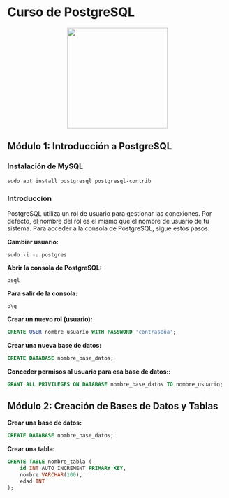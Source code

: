 # Curso de PostgreSQL

<p align="center">
<img src="https://cdn.jsdelivr.net/gh/devicons/devicon@latest/icons/postgresql/postgresql-original.svg" width="230px">
</p>

## Módulo 1: Introducción a PostgreSQL

### Instalación de MySQL

`sudo apt install postgresql postgresql-contrib`

### Introducción

PostgreSQL utiliza un rol de usuario para gestionar las conexiones. Por defecto, el nombre del rol es el mismo que el nombre de usuario de tu sistema. Para acceder a la consola de PostgreSQL, sigue estos pasos:

**Cambiar usuario:** 

`sudo -i -u postgres`

**Abrir la consola de PostgreSQL:** 

`psql`

**Para salir de la consola:** 

`p\q`

**Crear un nuevo rol (usuario):**

```sql
CREATE USER nombre_usuario WITH PASSWORD 'contraseña';
```

**Crear una nueva base de datos:**

```sql
CREATE DATABASE nombre_base_datos;
```

**Conceder permisos al usuario para esa base de datos::**

```sql
GRANT ALL PRIVILEGES ON DATABASE nombre_base_datos TO nombre_usuario;
```

## Módulo 2: Creación de Bases de Datos y Tablas

**Crear una base de datos:**

```sql
CREATE DATABASE nombre_base_datos;
```

**Crear una tabla:**

```sql
CREATE TABLE nombre_tabla (
    id INT AUTO_INCREMENT PRIMARY KEY,
    nombre VARCHAR(100),
    edad INT
);
```
